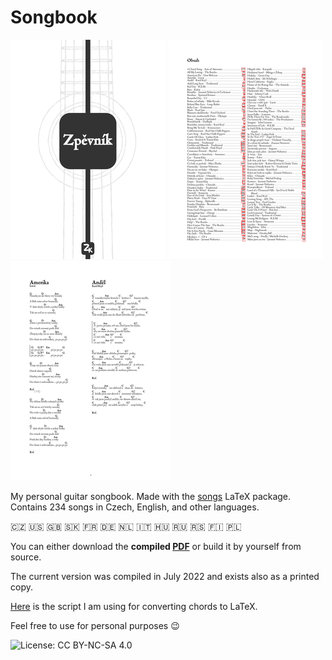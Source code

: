 # Songbook

![cover](img/cover.png) ![index](img/index.png) ![index](img/page.png)

My personal guitar songbook. Made with the [songs](http://songs.sourceforge.net) LaTeX package. Contains 234 songs in Czech, English, and other languages.

:czech_republic: :us: :uk: :slovakia: :fr: :de: :netherlands: :it: :hungary: :ru: :serbia: :finland: :poland:

You can either download the **compiled [PDF](https://github.com/kasnerz/songbook/raw/master/songbook.pdf)** or 
build it by yourself from source.

The current version was compiled in July 2022 and exists also as a printed copy.

[Here](https://github.com/kasnerz/chords2latex) is the script I am using for converting chords to LaTeX.


Feel free to use for personal purposes :wink:

![License: CC BY-NC-SA 4.0](https://licensebuttons.net/l/by-nc-sa/4.0/80x15.png)
